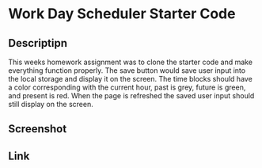 # Work Day Scheduler Starter Code

## Descriptipn
This weeks homework assignment was to clone the starter code and make everything function properly. The save button would save user input into the local storage and display it on the screen. The time blocks should have a color corresponding with the current hour, past is grey, future is green, and present is red. When the page is refreshed the saved user input should still display on the screen.

## Screenshot

## Link

